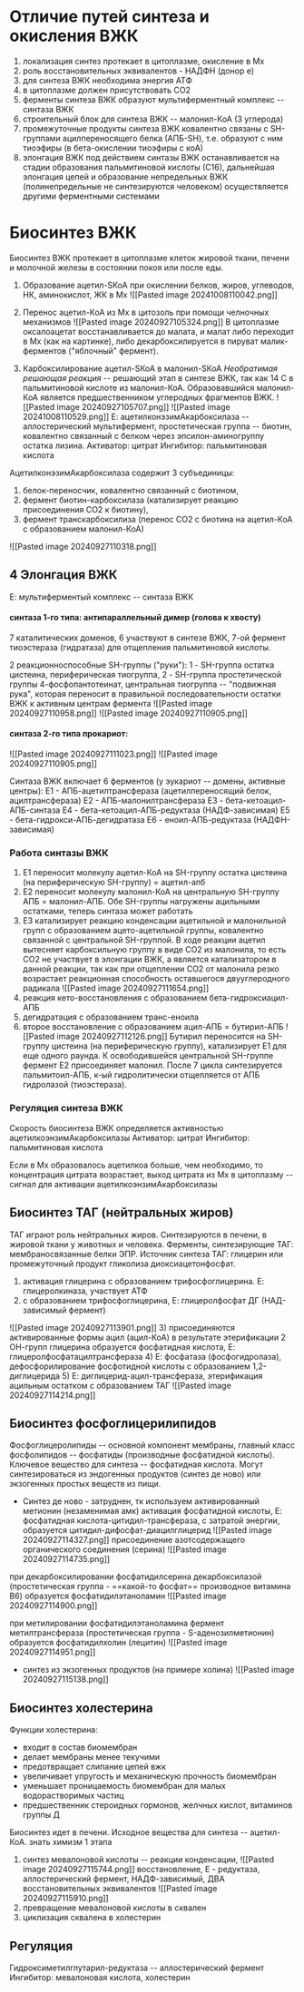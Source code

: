 # Отличие путей синтеза и окисления ВЖК
1. локализация
синтез протекает в цитоплазме, окисление в Мх
2. роль восстановительных эквивалентов - НАДФН (донор е)
3. для синтеза ВЖК необходима энергия АТФ
4. в цитоплазме должен присутствовать СО2
5. ферменты синтеза ВЖК образуют мультиферментный комплекс -- синтаза ВЖК
6. строительный блок для синтеза ВЖК -- малонил-КоА (3 углерода)
7. промежуточные продукты синтеза ВЖК ковалентно связаны с SH-группами ацилпереносящего белка (АПБ-SH), т.е. образуют с ним тиоэфиры (в бета-окислении тиоэфиры с коА)
8. элонгация ВЖК под действием синтазы ВЖК останавливается на стадии образования пальмитиновой кислоты (С16), дальнейшая элонгация цепей и образование непредельных ВЖК (полинепредельные не синтезируются человеком) осуществляется другими ферментными системами

# Биосинтез ВЖК
Биосинтез ВЖК протекает в цитоплазме клеток жировой ткани, печени и молочной железы в состоянии покоя или после еды. 

1. Образование ацетил-SКоА при окислении белков, жиров, углеводов, НК, аминокислот, ЖК в Мх
![[Pasted image 20241008110042.png]]
2. Перенос ацетил-КоА из Мх в цитозоль при помощи челночных механизмов
![[Pasted image 20240927105324.png]]
В цитоплазме оксалоацетат восстанавливается до малата, и малат либо переходит в Мх (как на картинке), либо декарбоксилируется в пируват малик-ферментов ("яблочный" фермент).

3. Карбоксилирование ацетил-SКоА в  малонил-SКоА 
*Необратимая решающая реакция* -- решающий этап в синтезе ВЖК, так как 14 С в пальмитиновой кислоте из малонил-КоА. 
Образовавшийся малонил-КоА является предшественником углеродных фрагментов ВЖК. 
![[Pasted image 20240927105707.png]]
![[Pasted image 20241008110529.png]]
Е: ацетилконэзимАкарбоксилаза -- аллостерический мультифермент, простетическая группа -- биотин, ковалентно связанный с белком через эпсилон-аминогруппу остатка лизина. 
Активатор: цитрат
Ингибитор: пальмитиновая кислота

АцетилконэзимАкарбоксилаза содержит 3 субъединицы: 
1) белок-переносчик, ковалентно связанный с биотином, 
2) фермент биотин-карбоксилаза (катализирует реакцию присоединения СО2 к биотину), 
3) фермент транскарбоксилиза (перенос СО2 с биотина на ацетил-КоА с образованием малонил-КоА)

![[Pasted image 20240927110318.png]]

## 4 Элонгация ВЖК
Е: мультиферментый комплекс -- синтаза ВЖК
#### синтаза 1-го типа: антипараллельный димер (голова к хвосту)
7 каталитических доменов, 6 участвуют в синтезе ВЖК, 7-ой фермент тиоэстераза (гидратаза) для отщепления пальмитиновой кислоты.

2 реакционноспособные SH-группы ("руки"):
1 - SH-группа остатка цистеина, периферическая тиогруппа, 
2 - SH-группа простетической группы 4-фосфопантотеинат, центральная тиогруппа -- "подвижная рука", которая переносит в правильной последовательности остатки ВЖК к активным центрам фермента
![[Pasted image 20240927110958.png]]
![[Pasted image 20240927110905.png]]

#### синтаза 2-го типа прокариот: 
![[Pasted image 20240927111023.png]]
![[Pasted image 20240927110905.png]]

Синтаза ВЖК включает 6 ферментов (у эукариот -- домены, активные центры):
Е1 - АПБ-ацетилтрансфераза (ацетилпереносящий белок, ацилтрансфераза)
Е2 - АПБ-малонилтрансфераза
Е3 - бета-кетоацил-АПБ-синтаза
Е4 - бета-кетоацил-АПБ-редуктаза (НАДФ-зависимая)
Е5 - бета-гидрокси-АПБ-дегидратаза
Е6 - еноил-АПБ-редуктаза (НАДФН-зависимая)

### Работа синтазы ВЖК
1) Е1 переносит молекулу ацетил-КоА на SH-группу остатка цистеина (на периферическую SH-группу) = ацетил-апб
2) Е2 переносит молекулу малонил-КоА на центральную SH-группу АПБ = малонил-АПБ. Обе SH-группы нагружены ацильными остатками, теперь синтаза может работать
3) Е3 катализирует реакцию конденсации ацетильной и малонильной групп с образованием ацето-ацетильной группы, ковалентно связанной с центральной SH-группой. В ходе реакции ацетил вытесняет карбоксильную группу в виде СО2 из малонила, то есть СО2 не участвует в элонгации ВЖК, а является катализатором в данной реакции, так как при отщеплении CO2 от малонила резко возрастает реакционная способность оставшегося двууглеродного радикала
![[Pasted image 20240927111654.png]]
4) реакция кето-восстановления с образованием бета-гидроксиацил-АПБ
5) дегидратация с образованием транс-еноила
6) второе восстановление с образованием ацил-АПБ = бутирил-АПБ
![[Pasted image 20240927112126.png]]
Бутирил переносится на SH-группу цистеина (на периферическую группу), катализирует Е1 для еще одного раунда. К освободившейся центральной SH-группе фермент Е2 присоединяет малонил. После 7 цикла синтезируется пальмитоил-АПБ, к-ый гидролитически отщепляется от АПБ гидролазой (тиоэстераза). 

### Регуляция синтеза ВЖК
Скорость биосинтеза ВЖК определяется активностью ацетилкоэнзимАкарбоксилазы
Активатор: цитрат
Ингибитор: пальмитиновая кислота

Если в Мх образовалось ацетилкоа больше, чем необходимо, то концентрация цитрата возрастает, выход цитрата из Мх в цитоплазму -- сигнал для активации ацетилкоэнзимАкарбоксилазы

## Биосинтез ТАГ (нейтральных жиров)
ТАГ играют роль нейтральных жиров. Синтезируются в печени, в жировой ткани у животных и человека. Ферменты, синтезирующие ТАГ: мембраносвязанные белки ЭПР. 
Источник синтеза ТАГ: глицерин или промежуточный продукт гликолиза диоксиацетонфосфат. 
1) активация глицерина с образованием трифосфоглицерина. Е: глицеролкиназа, участвует АТФ
2) с образованием трифосфоглицерина, Е: глицеролфосфат ДГ (НАД-зависимый фермент)

![[Pasted image 20240927113901.png]]
3) присоединяются активированные формы ацил (ацил-КоА) в результате этерификации 2 ОН-групп глицерина образуется фосфатидная кислота, Е: глицеролфосфатацилтрансфераза
4) Е: фосфатаза (фосфогидролаза), дефосфорилирование фосфотидной кислоты с образованием 1,2-диглицерида
5) Е: диглицерид-ацил-трансфераза, этерификация ацильным остатком с образованием ТАГ
![[Pasted image 20240927114214.png]]

## Биосинтез фосфоглицерилипидов
Фосфоглицеролипиды -- основной компонент мембраны, главный класс фосфолипидов -- фосфатиды (производные фосфатидной кислоты). Ключевое вещество для синтеза -- фосфатидная кислота. 
Могут синтезироваться из эндогенных продуктов (синтез де ново) или экзогенных простых веществ из пищи. 
- Синтез де ново - затруднен, тк используем активированный метионин (незаменимая амк)
активация фосфатидной кислоты, Е: фосфатидная кислота-цитидил-трансфераза, с затратой энергии, образуется цитидил-дифосфат-диацилглицерид
![[Pasted image 20240927114327.png]]
присоединение азотсодержащего органического соединения (серина)
![[Pasted image 20240927114735.png]]

при декарбоксилировании фосфатидилсерина декарбоксилазой (простетическая группа - ==какой-то фосфат== производное витамина В6) образуется фосфатидилэтаноламин
![[Pasted image 20240927114900.png]]

при метилировании фосфатидилэтаноламина фермент метилтрансфераза (простетическая группа - S-аденозилметионин) образуется фосфатидилхолин (лецитин)
![[Pasted image 20240927114951.png]]

- синтез из экзогенных продуктов (на примере холина)
![[Pasted image 20240927115138.png]]
## Биосинтез холестерина
Функции холестерина:
- входит в состав биомембран
- делает мембраны менее текучими
- предотвращает слипание цепей вжк
- увеличивает упругость и механическую прочность биомембран
- уменьшает проницаемость биомембран для малых водорастворимых частиц 
- предшественник стероидных гормонов, желчных кислот, витаминов группы Д

Биосинтез идет в печени. Исходное вещества для синтеза -- ацетил-КоА.
знать химизм 1 этапа
1. синтез мевалоновой кислоты -- реакции конденсации, 
![[Pasted image 20240927115744.png]]
восстановление, Е - редуктаза, аллостерический фермент, НАДФ-зависимый, ДВА восстановительных эквивалентов
![[Pasted image 20240927115910.png]]
2. превращение мевалоновой кислоты в сквален
3. циклизация сквалена в холестерин

## Регуляция
Гидроксиметилглутарил-редуктаза -- аллостерический фермент
Ингибитор: мевалоновая кислота, холестерин